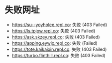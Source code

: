 # 失败网址
- https://su--yoyholee.repl.co: 失败 (403
Failed)
- https://ls.tpjow.repl.co: 失败 (403
Failed)
- https://ask.skzey.repl.co: 失败 (403
Failed)
- https://apping.eywjx.repl.co: 失败 (Failed)
- https://tote.kaikaixin.repl.co: 失败 (403
Failed)
- https://turbo.flinthill.repl.co: 失败 (403
Failed)
